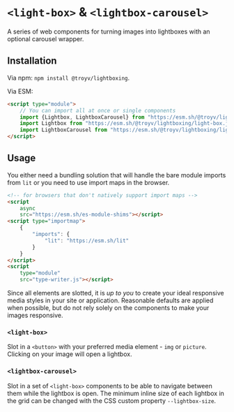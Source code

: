 <!-- @format -->

# `<light-box>` & `<lightbox-carousel>`

A series of web components for turning images into lightboxes with an optional carousel wrapper.

## Installation

Via npm: `npm install @troyv/lightboxing`.

Via ESM:

```html
<script type="module">
	// You can import all at once or single components
	import {Lightbox, LightboxCarousel} from "https://esm.sh/@troyv/lightboxing";
	import Lightbox from "https://esm.sh/@troyv/lightboxing/light-box.js";
	import LightboxCarousel from "https://esm.sh/@troyv/lightboxing/lightbox-carousel.js";
</script>
```

## Usage

You either need a bundling solution that will handle the bare module imports from `lit` or you need to use import maps in the browser.

```html
<!-- for browsers that don't natively support import maps -->
<script
	async
	src="https://esm.sh/es-module-shims"></script>
<script type="importmap">
	{
		"imports": {
			"lit": "https://esm.sh/lit"
		}
	}
</script>
<script
	type="module"
	src="type-writer.js"></script>
```

Since all elements are slotted, it is _up to you_ to create your ideal responsive media styles in your site or application. Reasonable defaults are applied when possible, but do not rely solely on the components to make your images responsive.

### `<light-box>`

Slot in a `<button>` with your preferred media element - `img` or `picture`. Clicking on your image will open a lightbox.

### `<lightbox-carousel>`

Slot in a set of `<light-box>` components to be able to navigate between them while the lightbox is open. The minimum inline size of each lightbox in the grid can be changed with the CSS custom property `--lightbox-size`.
